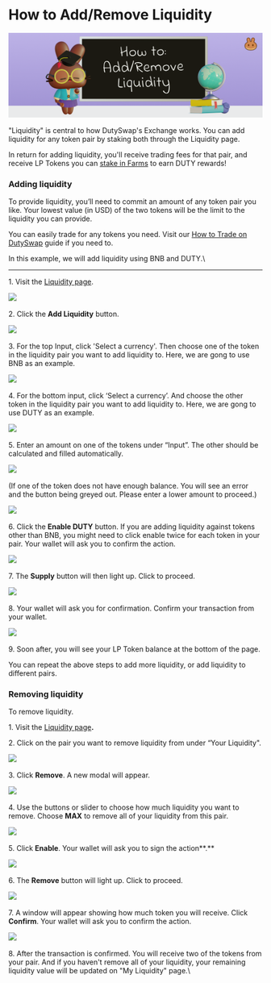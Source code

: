 # How to Add/Remove Liquidity

![](../../.gitbook/assets/how-to-add-remove-liquidity-header.png)

"Liquidity" is central to how DutySwap's Exchange works. You can add liquidity for any token pair by staking both through the Liquidity page.

In return for adding liquidity, you'll receive trading fees for that pair, and receive LP Tokens you can [stake in Farms](https://docs.duty.exchange/products/yield-farming/farms) to earn DUTY rewards!

### **Adding liquidity**

To provide liquidity, you’ll need to commit an amount of any token pair you like. Your lowest value (in USD) of the two tokens will be the limit to the liquidity you can provide.

You can easily trade for any tokens you need. Visit our [How to Trade on DutySwap](https://docs.duty.exchange/get-started/trade-guide) guide if you need to.

In this example, we will add liquidity using BNB and DUTY.\
****

1\. Visit the [Liquidity page](https://exchange.duty.exchange/#/pool).

![](../../.gitbook/assets/Add\_Remove\_LP\_01.png)

2\. Click the **Add Liquidity** button.

![](../../.gitbook/assets/Add\_Remove\_LP\_02.png)

3\. For the top Input, click 'Select a currency'. Then choose one of the token in the liquidity pair you want to add liquidity to. Here, we are gong to use BNB as an example.

![](../../.gitbook/assets/Add\_Remove\_LP\_03.png)

4\. For the bottom input, click ‘Select a currency’. And choose the other token in the liquidity pair you want to add liquidity to. Here, we are gong to use DUTY as an example.

![](../../.gitbook/assets/Add\_Remove\_LP\_04.png)

5\. Enter an amount on one of the tokens under “Input”. The other should be calculated and filled automatically.

![](../../.gitbook/assets/Add\_Remove\_LP\_05.png)

(If one of the token does not have enough balance. You will see an error and the button being greyed out. Please enter a lower amount to proceed.)

![](../../.gitbook/assets/Add\_Remove\_LP\_06.png)

6\. Click the **Enable DUTY** button. If you are adding liquidity against tokens other than BNB, you might need to click enable twice for each token in your pair. Your wallet will ask you to confirm the action.

![](../../.gitbook/assets/Add\_Remove\_LP\_07.png)

7\. The **Supply** button will then light up. Click to proceed.

![](../../.gitbook/assets/Add\_Remove\_LP\_08.png)

8\. Your wallet will ask you for confirmation. Confirm your transaction from your wallet.

![](../../.gitbook/assets/Add\_Remove\_LP\_09.png)

9\. Soon after, you will see your LP Token balance at the bottom of the page.

You can repeat the above steps to add more liquidity, or add liquidity to different pairs.

### **Removing liquidity**

To remove liquidity.

1\. Visit the [Liquidity page](https://exchange.duty.exchange/#/pool)**.**

2\. Click on the pair you want to remove liquidity from under “Your Liquidity".

![](../../.gitbook/assets/Add\_Remove\_LP\_10.png)

3\. Click **Remove**. A new modal will appear.

![](../../.gitbook/assets/Add\_Remove\_LP\_11.png)

4\. Use the buttons or slider to choose how much liquidity you want to remove. Choose **MAX** to remove all of your liquidity from this pair.

![](../../.gitbook/assets/Add\_Remove\_LP\_12.png)

5\. Click **Enable**. Your wallet will ask you to sign the action**.**

![](../../.gitbook/assets/Add\_Remove\_LP\_13.png)

6\. The **Remove** button will light up. Click to proceed.

![](../../.gitbook/assets/Add\_Remove\_LP\_14.png)

7\. A window will appear showing how much token you will receive. Click **Confirm**. Your wallet will ask you to confirm the action.

![](<../../.gitbook/assets/Add\_Remove\_LP\_15 (1).png>)

8\. After the transaction is confirmed. You will receive two of the tokens from your pair. And if you haven't remove all of your liquidity, your remaining liquidity value will be updated on "My Liquidity" page.\
